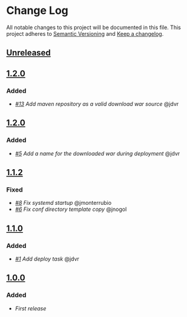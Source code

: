 # Change Log
All notable changes to this project will be documented in this file.
This project adheres to [Semantic Versioning](http://semver.org/) and [Keep a changelog](https://github.com/olivierlacan/keep-a-changelog).

## [Unreleased](https://github.com/idealista/tomcat-role/tree/develop)

## [1.2.0](https://github.com/idealista/tomcat-role/tree/1.3.0)

### Added
- *[#13](https://github.com/idealista/tomcat-role/issues/13) Add maven repository as a valid download war source* @jdvr

## [1.2.0](https://github.com/idealista/tomcat-role/tree/1.2.0)

### Added
- *[#5](https://github.com/idealista/tomcat-role/issues/5) Add a name for the downloaded war during deployment* @jdvr

## [1.1.2](https://github.com/idealista/tomcat-role/tree/1.1.2)

### Fixed
- *[#8](https://github.com/idealista/tomcat-role/issues/8) Fix systemd startup* @jmonterrubio
- *[#6](https://github.com/idealista/tomcat-role/issues/6) Fix conf directory template copy* @jnogol

## [1.1.0](https://github.com/idealista/tomcat-role/tree/1.1.0)

### Added
- *[#1](https://github.com/idealista/tomcat-role/issues/1) Add deploy task* @jdvr


## [1.0.0](https://github.com/idealista/tomcat-role/tree/1.0.0)

### Added
- *First release*
